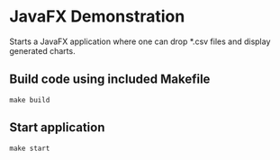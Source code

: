 # JavaFX Demonstration

Starts a JavaFX application where one can drop *.csv files and display generated charts.

## Build code using included Makefile

	make build

## Start application

	make start